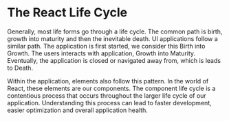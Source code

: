 # The React Life Cycle
 Generally, most life forms go through a life cycle. The common path is birth, growth into maturity and then the inevitable death. UI applications follow a similar path. The application is first started, we consider this Birth into Growth. The users interacts with application, Growth into Maturity. Eventually, the application is closed or navigated away from, which is leads to Death.
 
 Within the application, elements also follow this pattern. In the world of React, these elements are our components. The component life cycle is a contentious process that occurs throughout the  larger life cycle of our application. Understanding this process can lead to faster development, easier optimization and overall application health.

